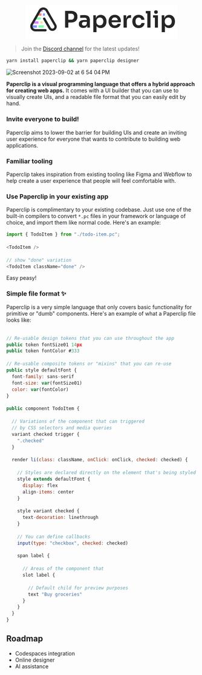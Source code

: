 <p align="center">
  <img src="./assets/logo-outline-5.png" width="400px">
</p>

> Join the [Discord channel](https://discord.gg/H6wEVtd) for the latest updates!

```sh
yarn install paperclip && yarn paperclip designer
```

<img width="1840" alt="Screenshot 2023-09-02 at 6 54 04 PM" src="https://github.com/paperclip-ui/paperclip/assets/757408/4a46b041-636f-4960-a663-177a044432f9">

**Paperclip is a visual programming language that offers a hybrid approach for creating web apps.** It comes with a UI builder that you can use to visually create UIs, and a readable file format that you can easily edit by hand.

### Invite everyone to build!

Paperclip aims to lower the barrier for building UIs and create an inviting user experience for everyone that wants to contribute to building web applications.

### Familiar tooling

Paperclip takes inspiration from existing tooling like Figma and Webflow to help create a user experience that people will feel comfortable with.

<!-- ### Just covers the UI

Paperclip is just a replacement for HTML and CSS, and nothing more.  -->

<!-- ### Simplified and safe data model

HTML and CSS can feel complex and daunting to some people, and there are also many gotchas around web development that people. Paperclip -->

<!-- ### Can handle the most complex web apps

Paperclip is designed to take on any problem that you throw at it -->

<!-- ### Invite everyone on your team build UIs 👨🏻‍🎨

No more needing to ask developers to make HTML and CSS changes, Paperclip enables anyone to make changes themselves using the UI builder. Marketers, designers, copywriters, whoever. Invite everyone to build UIs, and ship things faster than ever! -->

### Use Paperclip in your existing app

Paperclip is complimentary to your existing codebase. Just use one of the built-in compilers to convert `*.pc` files in your framework or language of choice, and import them like normal code. Here's an example:

```typescript
import { TodoItem } from "./todo-item.pc";

<TodoItem />

// show "done" variation
<TodoItem className="done" />
```

Easy peasy!

### Simple file format ✨

Paperclip is a very simple language that only covers basic functionality for primitive or "dumb" components. Here's an example of what a Paperclip file looks like:

```javascript

// Re-usable design tokens that you can use throughout the app
public token fontSize01 14px
public token fontColor #333

// Re-usable composite tokens or "mixins" that you can re-use
public style defaultFont {
  font-family: sans-serif
  font-size: var(fontSize01)
  color: var(fontColor)
}

public component TodoItem {

  // Variations of the component that can triggered
  // by CSS selectors and media queries
  variant checked trigger {
    ".checked"
  }

  render li(class: className, onClick: onClick, checked: checked) {

    // Styles are declared directly on the element that's being styled
    style extends defaultFont {
      display: flex
      align-items: center
    }

    style variant checked {
      text-decoration: linethrough
    }

    // You can define callbacks
    input(type: "checkbox", checked: checked)

    span label {

      // Areas of the component that
      slot label {

        // Default child for preview purposes
        text "Buy groceries"
      }
    }
  }
}
```

<!--

### Copy and paste directly from Figma
### AI assistant
### Import your existing codebase

-->

<!--Here's what the language looks like:

This can be imported directly into code like so:


```typescript
import { TodoItem } from "./todo-item.pc";

<TodoItem />

// show "done" variation
<TodoItem className="done" />
```-->

## Roadmap

- Codespaces integration
- Online designer
- AI assistance
